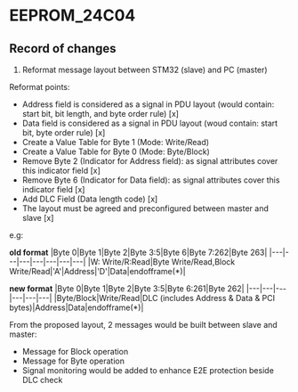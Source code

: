 # EEPROM_24C04

## Record of changes

1. Reformat message layout between STM32 (slave) and PC (master)

Reformat points: 
+ Address field is considered as a signal in PDU layout (would contain: start bit, bit length, and byte order rule) [x]
+ Data  field  is considered as a signal in PDU layout (woud contain: start bit, byte order rule) [x]
+ Create a Value Table for Byte 1 (Mode: Write/Read) 
+ Create a Value Table for Byte 0 (Mode: Byte/Block)
+ Remove Byte 2 (Indicator for Address field): as signal attributes cover this indicator field [x]
+ Remove Byte 6 (Indicator for Data field): as signal attributes cover this indicator field [x]
+ Add DLC Field (Data length code) [x]
+ The layout must be agreed and preconfigured between master and slave [x]

e.g: 

**old format**
|Byte 0|Byte 1|Byte 2|Byte 3:5|Byte 6|Byte 7:262|Byte 263|
|---|---|---|---|---|---|---|
|W: Write/R:Read|Byte Write/Read,Block Write/Read|'A'|Address|'D'|Data|endofframe(*)|

**new format**
|Byte 0|Byte 1|Byte 2|Byte 3:5|Byte 6:261|Byte 262|
|---|---|---|---|---|---|
|Byte/Block|Write/Read|DLC (includes Address & Data & PCI bytes)|Address|Data|endofframe(*)|

From the proposed layout, 2 messages would be built between slave and master:
- Message for Block operation
- Message for Byte operation
- Signal monitoring would be added to enhance E2E protection beside DLC check

